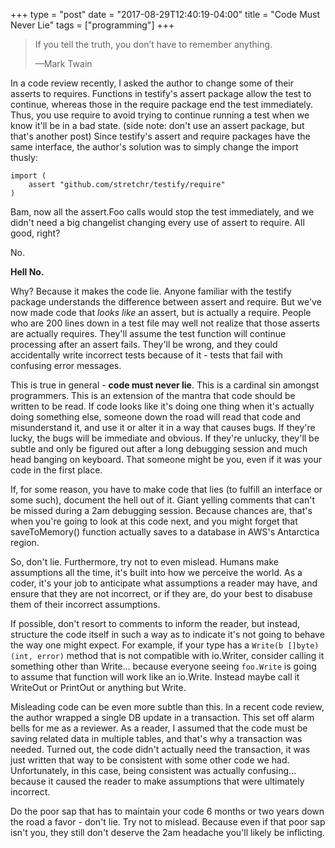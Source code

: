 +++
type = "post"
date = "2017-08-29T12:40:19-04:00"
title = "Code Must Never Lie"
tags = ["programming"]
+++


> If you tell the truth, you don’t have to remember anything.
>
> —Mark Twain

In a code review recently, I asked the author to change some of their asserts to
requires. Functions in testify's assert package allow the test to continue,
whereas those in the require package end the test immediately. Thus, you use
require to avoid trying to continue running a test when we know it'll be in a
bad state.  (side note: don't use an assert package, but that's another post)
Since testify's assert and require packages have the same interface, the
author's solution was to simply change the import thusly:

```
import (
    assert "github.com/stretchr/testify/require"
)
```

Bam, now all the assert.Foo calls would stop the test immediately, and we didn't
need a big changelist changing every use of assert to require.  All good,
right?  

No.  

**Hell No.**

Why? Because it makes the code lie.  Anyone familiar with the testify package
understands the difference between assert and require.  But we've now made code
that *looks like* an assert, but is actually a require.  People who are 200
lines down in a test file may well not realize that those asserts are actually
requires. They'll assume the test function will continue processing after an
assert fails.  They'll be wrong, and they could accidentally write incorrect
tests because of it - tests that fail with confusing error messages.

This is true in general - **code must never lie**.  This is a cardinal sin
amongst programmers.  This is an extension of the mantra that code should be
written to be read.  If code looks like it's doing one thing when it's actually
doing something else, someone down the road will read that code and
misunderstand it, and use it or alter it in a way that causes bugs. If they're
lucky, the bugs will be immediate and obvious. If they're unlucky, they'll be
subtle and only be figured out after a long debugging session and much head
banging on keyboard. That someone might be you, even if it was your code in
the first place.

If, for some reason, you have to make code that lies (to fulfill an interface or
some such), document the hell out of it.  Giant yelling comments that can't be
missed during a 2am debugging session.  Because chances are, that's when you're
going to look at this code next, and you might forget that saveToMemory()
function actually saves to a database in AWS's Antarctica region.

So, don't lie.  Furthermore, try not to even mislead.  Humans make assumptions
all the time, it's built into how we perceive the world.  As a coder, it's your
job to anticipate what assumptions a reader may have, and ensure that they are
not incorrect, or if they are, do your best to disabuse them of their incorrect
assumptions.

If possible, don't resort to comments to inform the reader, but instead,
structure the code itself in such a way as to indicate it's not going to behave
the way one might expect.  For example, if your type has a `Write(b []byte)
(int, error)` method that is not compatible with io.Writer, consider calling it
something other than Write... because everyone seeing `foo.Write` is going to
assume that function will work like an io.Write.  Instead maybe call it WriteOut
or PrintOut or anything but Write.

Misleading code can be even more subtle than this.  In a recent code review, the
author wrapped a single DB update in a transaction.  This set off
alarm bells for me as a reviewer.  As a reader, I assumed that the code must be
saving related data in multiple tables, and that's why a transaction was needed.
Turned out, the code didn't actually need the transaction, it was just written
that way to be consistent with some other code we had.  Unfortunately, in this
case, being consistent was actually confusing... because it caused the reader to
make assumptions that were ultimately incorrect.

Do the poor sap that has to maintain your code 6 months or two years down the
road a favor - don't lie. Try not to mislead.  Because even if that poor sap
isn't you, they still don't deserve the 2am headache you'll likely be
inflicting.